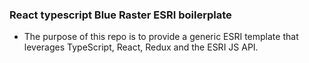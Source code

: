 ### React typescript Blue Raster ESRI boilerplate

- The purpose of this repo is to provide a generic ESRI template that leverages TypeScript, React, Redux and the ESRI JS API.
